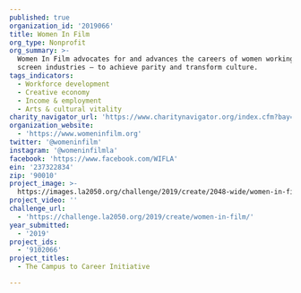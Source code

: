 ```yaml
---
published: true
organization_id: '2019066'
title: Women In Film
org_type: Nonprofit
org_summary: >-
  Women In Film advocates for and advances the careers of women working in the
  screen industries — to achieve parity and transform culture.
tags_indicators:
  - Workforce development
  - Creative economy
  - Income & employment
  - Arts & cultural vitality
charity_navigator_url: 'https://www.charitynavigator.org/index.cfm?bay=search.profile&ein=237322834'
organization_website:
  - 'https://www.womeninfilm.org'
twitter: '@womeninfilm'
instagram: '@womeninfilmla'
facebook: 'https://www.facebook.com/WIFLA'
ein: '237322834'
zip: '90010'
project_image: >-
  https://images.la2050.org/challenge/2019/create/2048-wide/women-in-film.jpg
project_video: ''
challenge_url:
  - 'https://challenge.la2050.org/2019/create/women-in-film/'
year_submitted:
  - '2019'
project_ids:
  - '9102066'
project_titles:
  - The Campus to Career Initiative

---
```

